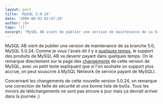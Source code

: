 ```yaml
---
layout: post
title: 'MySQL 5.0.24'
date: '2006-08-03 02:47:20'
author: j0k
tags: '[]'
excerpt: "MySQL AB vient de publier une version de maintenance de sa branche 5.0, MySQL 5.0.24.     \nComme je vous l'avais dit il y a [quelques temps](http://www.j0k3r.net/news-certaines-mises-a-jour-de-mysql-seront-payantes-1405.html), le support des produits de MySQL AB va devenir payant dans quelques temps.   On le remarque directement sur la page des      …"
---
```


MySQL AB vient de publier une version de maintenance de sa branche 5.0, MySQL 5.0.24.
Comme je vous l'avais dit il y a [quelques temps](http://www.j0k3r.net/news-certaines-mises-a-jour-de-mysql-seront-payantes-1405.html), le support des produits de MySQL AB va devenir payant dans quelques temps.   On le remarque directement sur la page des [changements](http://dev.mysql.com/doc/refman/5.0/en/news-5-0-24.html) de cette version de  MySQL, avec un petit texte expliquant que si l'on souhaite un support plus accrue, on peut souscrire à MySQL Network (le service payant de MySQL).

Concernant les changements de cette nouvelle version 5.0.24, on remarque une correction de faille de sécurité et une bonne liste de buGs.   Tous les miroirs de téléchargements ne sont pas encore à jour mais ça devrait arriver dans la journée ;)
